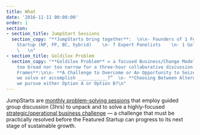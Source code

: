 ```yaml
---
title: What
date: '2016-11-11 00:00:00'
order: 1
section:
- section_title: JumpStart Sessions
  section_copy: "**JumpStarts bring together**:  \n\n- Founders of 1 Featured Social
    Startup (NP, FP, BC, hybrid)    \n- 7 Expert Panelists    \n- 1 Goldilox Problem
    \   \n"
- section_title: Goldilox Problem
  section_copy: "**Goldilox Problem** = a focused Business/Change Model problem, neither
    too broad nor too narrow for a three-hour collaborative discussion.\n\n**GP Question
    Frames**:\n\n- **A Challenge to Overcome or An Opportunity to Seize:** How do
    we solve or accomplish ___________?”  \n- **Choosing Between Alternatives**: Should
    we pursue either Option A or Option B?\n"
---
```

JumpStarts are <u>monthly problem-solving sessions</u> that employ guided group discussion (3hrs) to unpack and to solve a highly-focused <u>strategic/operational business challenge</u> — a challenge that must be practically resolved before the Featured Startup can progress to its next stage of sustainable growth.